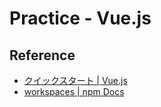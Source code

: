 # Practice - Vue.js

## Reference

- [クイックスタート | Vue.js](https://ja.vuejs.org/guide/quick-start.html)
- [workspaces | npm Docs](https://docs.npmjs.com/cli/v10/using-npm/workspaces)
